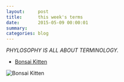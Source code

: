 ```yaml
---
layout:     post
title:      this week's terms
date:       2015-05-09 00:00:01
summary:    
categories: blog
---
```


*PHYLOSOPHY IS ALL ABOUT TERMINOLOGY.*

* [Bonsai Kitten](http://en.wikipedia.org/wiki/Bonsai_Kitten)

![Bonsai Kitten](http://bonsaikitten.com/squishGray.jpg)